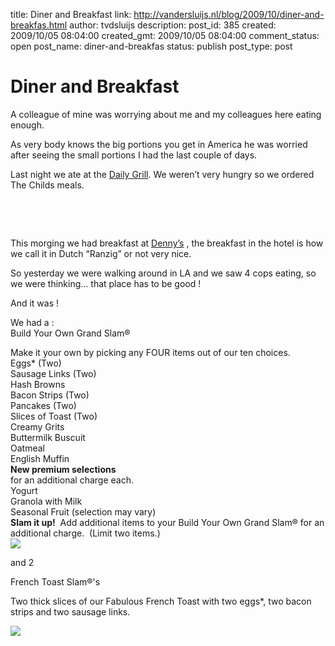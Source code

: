 title: Diner and Breakfast
link: http://vandersluijs.nl/blog/2009/10/diner-and-breakfas.html
author: tvdsluijs
description: 
post_id: 385
created: 2009/10/05 08:04:00
created_gmt: 2009/10/05 08:04:00
comment_status: open
post_name: diner-and-breakfas
status: publish
post_type: post

# Diner and Breakfast

A colleague of mine was worrying about me and my colleagues here eating enough.  
  
As very body knows the big portions you get in America he was worried after seeing the small portions I had the last couple of days.  
  
Last night we ate at the [Daily Grill](http://dailygrill.com/details.php?loid=12). We weren’t very hungry so we ordered The Childs meals.  
  
   
  
  
  
   
  
This morging we had breakfast at [Denny’s](http://www.dennys.com/en/) , the breakfast in the hotel is how we call it in Dutch “Ranzig” or not very nice.  
  
So yesterday we were walking around in LA and we saw 4 cops eating, so we were thinking… that place has to be good !  
  
And it was !  
  
We had a :  
Build Your Own Grand Slam®  
  
Make it your own by picking any FOUR items out of our ten choices.  
Eggs* (Two)  
Sausage Links (Two)  
Hash Browns  
Bacon Strips (Two)  
Pancakes (Two)  
Slices of Toast (Two)  
Creamy Grits  
Buttermilk Buscuit  
Oatmeal  
English Muffin  
**New premium selections**  
for an additional charge each.  
Yogurt  
Granola with Milk  
Seasonal Fruit (selection may vary)  
**Slam it up!**  Add additional items to your Build Your Own Grand Slam® for an additional charge.  (Limit two items.)   
![](http://www.dennys.com/LiveImages/enProductImage_645.jpg)  
  
and 2  
  
French Toast Slam®'s  
  
Two thick slices of our Fabulous French Toast with two eggs*, two bacon strips and two sausage links.  
  
![](http://www.dennys.com/LiveImages/enProductImage_588.jpg)